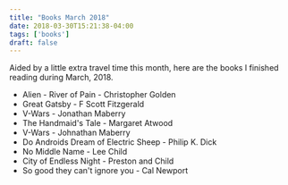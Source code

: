 ```yaml
---
title: "Books March 2018"
date: 2018-03-30T15:21:38-04:00
tags: ['books']
draft: false
---
```

Aided by a little extra travel time this month, here are the books I finished reading during March, 2018.

* Alien - River of Pain - Christopher Golden
* Great Gatsby - F Scott Fitzgerald 
* V-Wars - Jonathan Maberry
* The Handmaid's Tale - Margaret Atwood
* V-Wars - Johnathan Maberry
* Do Androids Dream of Electric Sheep - Philip K. Dick
* No Middle Name - Lee Child
* City of Endless Night - Preston and Child
* So good they can't ignore you - Cal Newport